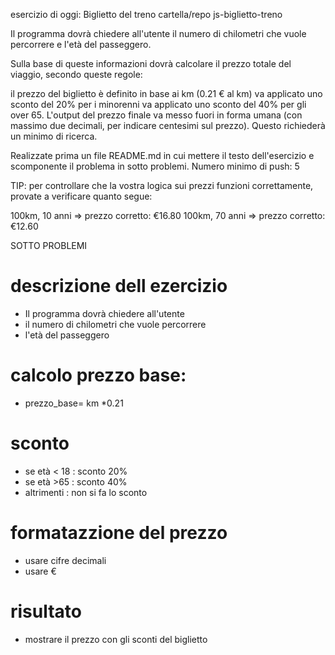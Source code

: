 esercizio di oggi: Biglietto del treno
cartella/repo js-biglietto-treno

Il programma dovrà chiedere all'utente il numero di chilometri che vuole percorrere e l'età del passeggero.

Sulla base di queste informazioni dovrà calcolare il prezzo totale del viaggio, secondo queste regole:

il prezzo del biglietto è definito in base ai km (0.21 € al km)
va applicato uno sconto del 20% per i minorenni
va applicato uno sconto del 40% per gli over 65.
L'output del prezzo finale va messo fuori in forma umana (con massimo due decimali, per indicare centesimi sul prezzo). Questo richiederà un minimo di ricerca.

Realizzate prima un file README.md in cui mettere il testo dell'esercizio e scomponente il problema in sotto problemi. 
Numero minimo di push: 5

TIP:
per controllare che la vostra logica sui prezzi funzioni correttamente, provate a verificare quanto segue:

100km, 10 anni => prezzo corretto:  €16.80
100km, 70 anni => prezzo corretto: €12.60




SOTTO PROBLEMI
# descrizione dell ezercizio
- Il programma dovrà chiedere all'utente
- il numero di chilometri che vuole percorrere
- l'età del passeggero

# calcolo prezzo base:
 - prezzo_base= km *0.21


# sconto
 - se età < 18 : sconto 20%
 - se età >65 :  sconto 40%
 - altrimenti : non si fa lo sconto

 # formatazzione del prezzo
 - usare cifre decimali
 - usare €

 # risultato
 - mostrare il prezzo con gli sconti del biglietto
